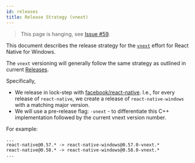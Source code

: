 ```yaml
---
id: releases
title: Release Strategy (vnext)
---
```


> This page is hanging, see [Issue #59](https://github.com/microsoft/react-native-windows-samples/issues/59).

This document describes the release strategy for the [`vnext`](https://github.com/microsoft/react-native-windows/blob/master/vnext/README.md) effort for React Native for Windows.

The `vnext` versioning will generally follow the same strategy as outlined in current [Releases](https://github.com/microsoft/react-native-windows/blob/0.60-stable/current/docs/Releases.md).

Specifically,

- We release in lock-step with [facebook/react-native](https://github.com/facebook/react-native). I.e., for every release of `react-native`, we create a release of `react-native-windows` with a matching major version.
- We will use a pre-release flag: `-vnext` - to differentiate this C++ implementation followed by the current vnext version number.

For example:

```
...
react-native@0.57.* -> react-native-windows@0.57.0-vnext.*
react-native@0.58.* -> react-native-windows@0.58.0-vnext.*
...
```
